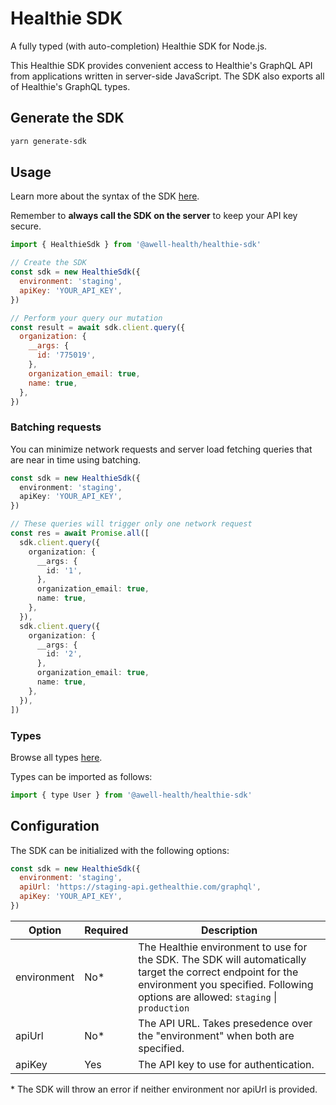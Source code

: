 # Healthie SDK

A fully typed (with auto-completion) Healthie SDK for Node.js.

This Healthie SDK provides convenient access to Healthie's GraphQL API from applications written in server-side JavaScript. The SDK also exports all of Healthie's GraphQL types.

## Generate the SDK

```bash
yarn generate-sdk
```

## Usage

Learn more about the syntax of the SDK [here](https://genql.dev/docs).

Remember to **always call the SDK on the server** to keep your API key secure.

```javascript
import { HealthieSdk } from '@awell-health/healthie-sdk'

// Create the SDK
const sdk = new HealthieSdk({
  environment: 'staging',
  apiKey: 'YOUR_API_KEY',
})

// Perform your query our mutation
const result = await sdk.client.query({
  organization: {
    __args: {
      id: '775019',
    },
    organization_email: true,
    name: true,
  },
})
```

### Batching requests

You can minimize network requests and server load fetching queries that are near in time using batching.

```typescript
const sdk = new HealthieSdk({
  environment: 'staging',
  apiKey: 'YOUR_API_KEY',
})

// These queries will trigger only one network request
const res = await Promise.all([
  sdk.client.query({
    organization: {
      __args: {
        id: '1',
      },
      organization_email: true,
      name: true,
    },
  }),
  sdk.client.query({
    organization: {
      __args: {
        id: '2',
      },
      organization_email: true,
      name: true,
    },
  }),
])
```

### Types

Browse all types [here](https://github.com/awell-health/healthie-sdk/blob/main/src/genql/generated/schema.ts).

Types can be imported as follows:

```javascript
import { type User } from '@awell-health/healthie-sdk'
```

## Configuration

The SDK can be initialized with the following options:

```javascript
const sdk = new HealthieSdk({
  environment: 'staging',
  apiUrl: 'https://staging-api.gethealthie.com/graphql',
  apiKey: 'YOUR_API_KEY',
})
```

| Option      | Required | Description                                                                                                                                                                                     |
| ----------- | -------- | ----------------------------------------------------------------------------------------------------------------------------------------------------------------------------------------------- |
| environment | No\*     | The Healthie environment to use for the SDK. The SDK will automatically target the correct endpoint for the environment you specified. Following options are allowed: `staging` \| `production` |
| apiUrl      | No\*     | The API URL. Takes presedence over the "environment" when both are specified.                                                                                                                   |
| apiKey      | Yes      | The API key to use for authentication.                                                                                                                                                          |

\* The SDK will throw an error if neither environment nor apiUrl is provided.
